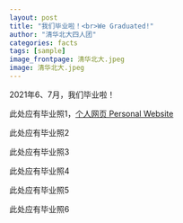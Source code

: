 ```yaml
---
layout: post
title: "我们毕业啦！<br>We Graduated!"
author: "清华北大四人团"
categories: facts
tags: [sample]
image_frontpage: 清华北大.jpeg
image: 清华北大.jpeg
---
```


2021年6、7月，我们毕业啦！

此处应有毕业照1，[个人网页 Personal Website](https://jaimelavie.github.io/)

此处应有毕业照2

此处应有毕业照3

此处应有毕业照4

此处应有毕业照5

此处应有毕业照6

